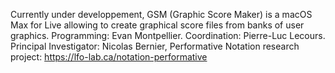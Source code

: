 Currently under developpement, GSM (Graphic Score Maker) is a macOS Max for Live allowing to create graphical score files from banks of user graphics. Programming: Evan Montpellier. Coordination: Pierre-Luc Lecours. Principal Investigator: Nicolas Bernier, Performative Notation research project: https://lfo-lab.ca/notation-performative
